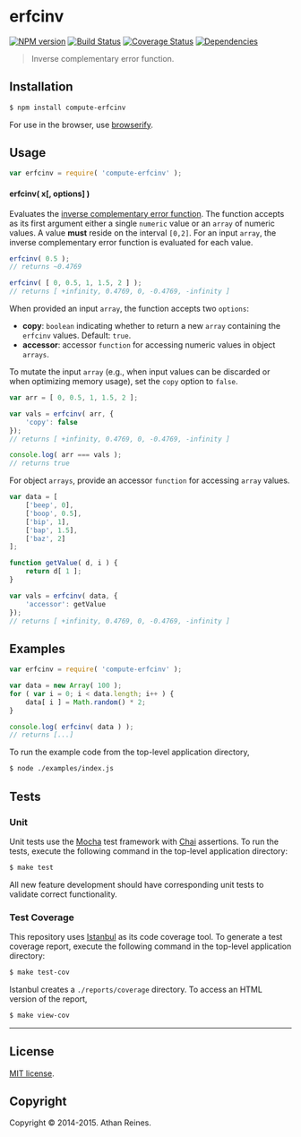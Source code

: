erfcinv
===
[![NPM version][npm-image]][npm-url] [![Build Status][travis-image]][travis-url] [![Coverage Status][coveralls-image]][coveralls-url] [![Dependencies][dependencies-image]][dependencies-url]

> Inverse complementary error function.


## Installation

``` bash
$ npm install compute-erfcinv
```

For use in the browser, use [browserify](https://github.com/substack/node-browserify).


## Usage

``` javascript
var erfcinv = require( 'compute-erfcinv' );
```

#### erfcinv( x[, options] )

Evaluates the [inverse complementary error function](http://en.wikipedia.org/wiki/Error_function). The function accepts as its first argument either a single `numeric` value or an `array` of numeric values. A value __must__ reside on the interval `[0,2]`. For an input `array`, the inverse complementary error function is evaluated for each value.

``` javascript
erfcinv( 0.5 );
// returns ~0.4769

erfcinv( [ 0, 0.5, 1, 1.5, 2 ] );
// returns [ +infinity, 0.4769, 0, -0.4769, -infinity ]
```

When provided an input `array`, the function accepts two `options`:

*  __copy__: `boolean` indicating whether to return a new `array` containing the `erfcinv` values. Default: `true`.
*  __accessor__: accessor `function` for accessing numeric values in object `arrays`.

To mutate the input `array` (e.g., when input values can be discarded or when optimizing memory usage), set the `copy` option to `false`.

``` javascript
var arr = [ 0, 0.5, 1, 1.5, 2 ];

var vals = erfcinv( arr, {
	'copy': false
});
// returns [ +infinity, 0.4769, 0, -0.4769, -infinity ]

console.log( arr === vals );
// returns true
```

For object `arrays`, provide an accessor `function` for accessing `array` values.

``` javascript
var data = [
	['beep', 0],
	['boop', 0.5],
	['bip', 1],
	['bap', 1.5],
	['baz', 2]
];

function getValue( d, i ) {
	return d[ 1 ];
}

var vals = erfcinv( data, {
	'accessor': getValue
});
// returns [ +infinity, 0.4769, 0, -0.4769, -infinity ]
```


## Examples

``` javascript
var erfcinv = require( 'compute-erfcinv' );

var data = new Array( 100 );
for ( var i = 0; i < data.length; i++ ) {
	data[ i ] = Math.random() * 2;
}

console.log( erfcinv( data ) );
// returns [...]
```

To run the example code from the top-level application directory,

``` bash
$ node ./examples/index.js
```


## Tests

### Unit

Unit tests use the [Mocha](http://mochajs.org) test framework with [Chai](http://chaijs.com) assertions. To run the tests, execute the following command in the top-level application directory:

``` bash
$ make test
```

All new feature development should have corresponding unit tests to validate correct functionality.


### Test Coverage

This repository uses [Istanbul](https://github.com/gotwarlost/istanbul) as its code coverage tool. To generate a test coverage report, execute the following command in the top-level application directory:

``` bash
$ make test-cov
```

Istanbul creates a `./reports/coverage` directory. To access an HTML version of the report,

``` bash
$ make view-cov
```


---
## License

[MIT license](http://opensource.org/licenses/MIT). 


## Copyright

Copyright &copy; 2014-2015. Athan Reines.


[npm-image]: http://img.shields.io/npm/v/compute-erfcinv.svg
[npm-url]: https://npmjs.org/package/compute-erfcinv

[travis-image]: http://img.shields.io/travis/compute-io/erfcinv/master.svg
[travis-url]: https://travis-ci.org/compute-io/erfcinv

[coveralls-image]: https://img.shields.io/coveralls/compute-io/erfcinv/master.svg
[coveralls-url]: https://coveralls.io/r/compute-io/erfcinv?branch=master

[dependencies-image]: http://img.shields.io/david/compute-io/erfcinv.svg
[dependencies-url]: https://david-dm.org/compute-io/erfcinv

[dev-dependencies-image]: http://img.shields.io/david/dev/compute-io/erfcinv.svg
[dev-dependencies-url]: https://david-dm.org/dev/compute-io/erfcinv

[github-issues-image]: http://img.shields.io/github/issues/compute-io/erfcinv.svg
[github-issues-url]: https://github.com/compute-io/erfcinv/issues
